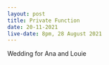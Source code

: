 ```yaml
---
layout: post
title: Private Function
date: 20-11-2021
live-date: 8pm, 28 August 2021
---
```


Wedding for Ana and Louie
